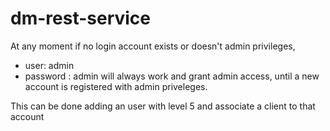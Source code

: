 # dm-rest-service

At any moment if no login account exists or doesn't admin privileges,
- user: admin
- password : admin
will always work and grant admin access, until a new account is registered
with admin priveleges.

This can be done adding an user with level 5 and associate a client to that account
